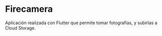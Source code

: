 # Firecamera
Aplicación realizada con Flutter que permite tomar fotografías, y subirlas a Cloud Storage.
